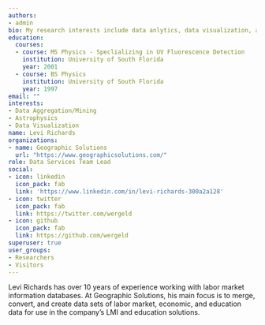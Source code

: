 ```yaml
---
authors:
- admin
bio: My research interests include data anlytics, data visualization, and micro-controllers.
education:
  courses:
  - course: MS Physics - Speclializing in UV Fluorescence Detection
    institution: University of South Florida
    year: 2001
  - course: BS Physics
    institution: University of South Florida
    year: 1997
email: ""
interests:
- Data Aggregation/Mining
- Astrophysics
- Data Visualization
name: Levi Richards
organizations:
- name: Geographic Solutions
  url: "https://www.geographicsolutions.com/"
role: Data Services Team Lead
social:
- icon: linkedin
  icon_pack: fab
  link: 'https://www.linkedin.com/in/levi-richards-300a2a128'
- icon: twitter
  icon_pack: fab
  link: https://twitter.com/wergeld
- icon: github
  icon_pack: fab
  link: https://github.com/wergeld
superuser: true
user_groups:
- Researchers
- Visitors
---
```


Levi Richards has over 10 years of experience working with labor market information databases.  At Geographic Solutions, his main focus is to merge, convert, and create data sets of labor market, economic, and education data for use in the company’s LMI and education solutions.
